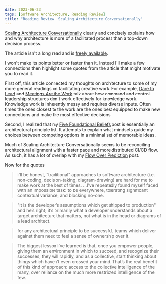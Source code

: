 ```yaml
---
date: 2023-06-23
tags: [Software Architecture, Reading Review]
title: "Reading Review: Scaling Architecture Conversationally"
---
```


[Scaling Architecture Conversationally](https://martinfowler.com/articles/scaling-architecture-conversationally.html#principles) clearly and concisely explains how and why architecture is more of a facilitated process than a top-down decision process.
<!--more-->

The article isn't a long read and is [freely available](https://martinfowler.com/articles/scaling-architecture-conversationally.html#principles).

I won't make its points better or faster than it. Instead I'll make a few connections then highlight some quotes from the article that might motivate you to read it.

First off, this article connected my thoughts on architecture to some of my more general readings on facilitating creative work. For example, [Dare to Lead](https://brenebrown.com/hubs/dare-to-lead/) and [Meetings Are the Work](https://spencerfarley.com/2022/10/21/five-foundational-beliefs/) talk about how command and control leadership structures don't work effectively for knowledge work. Knowledge work is inherently messy and requires diverse inputs. Often times the ones closest to the work are the ones best equipped to make new connections and make the most effective decisions.

Second, I realized that my [Five Foundational Beliefs](../posts/2022-10-21-Five-Foundational-Beliefs.md) post is essentially an architectural principle list. It attempts to explain what mindsets guide my choices between competing options in a minimal set of memorable ideas.

Much of Scaling Architecture Conversationally seems to be reconciling architectural alignment with a faster pace and more distributed CI/CD flow. As such, it has a lot of overlap with my [Flow Over Prediction](../posts/2023-03-16-flow-over-prediction.md) post.

Now for the quotes

> I'll be honest, “traditional” approaches to software architecture (i.e. non-coding, decision-taking, diagram-drawing) are hard for me to make work at the best of times. ...I’ve repeatedly found myself faced with an impossible task: to be everywhere, tolerating significant contextual variance, and blocking no-one.

> "it is the developer’s assumptions which get shipped to production" and he’s right; it’s primarily what a developer understands about a target architecture that matters, not what is in the head or diagrams of a lead architect.

> for any architectural principle to be successful, teams which deliver against them need to feel a sense of ownership over it.

> The biggest lesson I’ve learned is that, once you empower people, giving them an environment in which to succeed, and recognize their successes, they will rapidly, and as a collective, start thinking about things which haven’t even crossed your mind. That’s the real benefit of this kind of approach: access to the collective intelligence of the many, over reliance on the much more restricted intelligence of the few.



